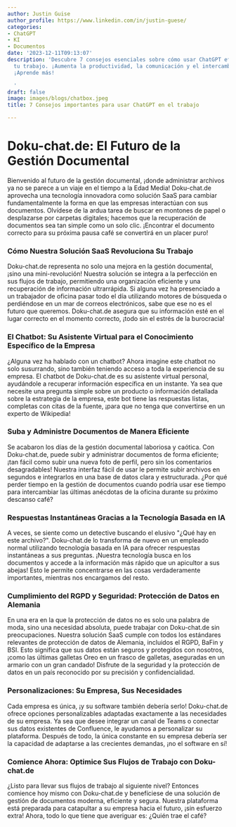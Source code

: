 ```yaml
---
author: Justin Guise
author_profile: https://www.linkedin.com/in/justin-guese/
categories:
- ChatGPT
- KI
- Documentos
date: '2023-12-11T09:13:07'
description: 'Descubre 7 consejos esenciales sobre cómo usar ChatGPT eficazmente en
  tu trabajo. ¡Aumenta la productividad, la comunicación y el intercambio de conocimientos!
  ¡Aprende más!

  '
draft: false
image: images/blogs/chatbox.jpeg
title: 7 Consejos importantes para usar ChatGPT en el trabajo

---
```

# Doku-chat.de: El Futuro de la Gestión Documental

Bienvenido al futuro de la gestión documental, ¡donde administrar archivos ya no se parece a un viaje en el tiempo a la Edad Media! Doku-chat.de aprovecha una tecnología innovadora como solución SaaS para cambiar fundamentalmente la forma en que las empresas interactúan con sus documentos. Olvídese de la ardua tarea de buscar en montones de papel o desplazarse por carpetas digitales; hacemos que la recuperación de documentos sea tan simple como un solo clic.  ¡Encontrar el documento correcto para su próxima pausa café se convertirá en un placer puro!

### Cómo Nuestra Solución SaaS Revoluciona Su Trabajo

Doku-chat.de representa no solo una mejora en la gestión documental, ¡sino una mini-revolución! Nuestra solución se integra a la perfección en sus flujos de trabajo, permitiendo una organización eficiente y una recuperación de información ultrarrápida. Si alguna vez ha presenciado a un trabajador de oficina pasar todo el día utilizando motores de búsqueda o perdiéndose en un mar de correos electrónicos, sabe que ese no es el futuro que queremos. Doku-chat.de asegura que su información esté en el lugar correcto en el momento correcto, ¡todo sin el estrés de la burocracia!

### El Chatbot: Su Asistente Virtual para el Conocimiento Específico de la Empresa

¿Alguna vez ha hablado con un chatbot? Ahora imagine este chatbot no solo susurrando, sino también teniendo acceso a toda la experiencia de su empresa. El chatbot de Doku-chat.de es su asistente virtual personal, ayudándole a recuperar información específica en un instante. Ya sea que necesite una pregunta simple sobre un producto o información detallada sobre la estrategia de la empresa, este bot tiene las respuestas listas, completas con citas de la fuente, ¡para que no tenga que convertirse en un experto de Wikipedia!

### Suba y Administre Documentos de Manera Eficiente

Se acabaron los días de la gestión documental laboriosa y caótica. Con Doku-chat.de, puede subir y administrar documentos de forma eficiente; ¡tan fácil como subir una nueva foto de perfil, pero sin los comentarios desagradables! Nuestra interfaz fácil de usar le permite subir archivos en segundos e integrarlos en una base de datos clara y estructurada. ¿Por qué perder tiempo en la gestión de documentos cuando podría usar ese tiempo para intercambiar las últimas anécdotas de la oficina durante su próximo descanso café?

### Respuestas Instantáneas Gracias a la Tecnología Basada en IA

A veces, se siente como un detective buscando el elusivo "¿Qué hay en este archivo?". Doku-chat.de lo transforma de nuevo en un empleado normal utilizando tecnología basada en IA para ofrecer respuestas instantáneas a sus preguntas. ¡Nuestra tecnología busca en los documentos y accede a la información más rápido que un apicultor a sus abejas! Esto le permite concentrarse en las cosas verdaderamente importantes, mientras nos encargamos del resto.

### Cumplimiento del RGPD y Seguridad: Protección de Datos en Alemania

En una era en la que la protección de datos no es solo una palabra de moda, sino una necesidad absoluta, puede trabajar con Doku-chat.de sin preocupaciones. Nuestra solución SaaS cumple con todos los estándares relevantes de protección de datos de Alemania, incluidos el RGPD, BaFin y BSI. Esto significa que sus datos están seguros y protegidos con nosotros, ¡como las últimas galletas Oreo en un frasco de galletas, aseguradas en un armario con un gran candado! Disfrute de la seguridad y la protección de datos en un país reconocido por su precisión y confidencialidad.

### Personalizaciones: Su Empresa, Sus Necesidades

Cada empresa es única, ¡y su software también debería serlo! Doku-chat.de ofrece opciones personalizables adaptadas exactamente a las necesidades de su empresa. Ya sea que desee integrar un canal de Teams o conectar sus datos existentes de Confluence, le ayudamos a personalizar su plataforma. Después de todo, la única constante en su empresa debería ser la capacidad de adaptarse a las crecientes demandas, ¡no el software en sí!

### Comience Ahora: Optimice Sus Flujos de Trabajo con Doku-chat.de

¿Listo para llevar sus flujos de trabajo al siguiente nivel? Entonces comience hoy mismo con Doku-chat.de y benefíciese de una solución de gestión de documentos moderna, eficiente y segura. Nuestra plataforma está preparada para catapultar a su empresa hacia el futuro, ¡sin esfuerzo extra! Ahora, todo lo que tiene que averiguar es: ¿Quién trae el café?
